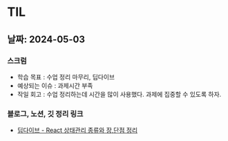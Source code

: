 # TIL

## 날짜: 2024-05-03

### 스크럼

- 학습 목표 : 수업 정리 마무리, 딥다이브
- 예상되는 이슈 : 과제시간 부족
- 작일 회고 : 수업 정리하는데 시간을 많이 사용했다. 과제에 집중할 수 있도록 하자.

### 블로그, 노션, 깃 정리 링크

- [딥다이브 - React 상태관리 종류와 장,단점 정리](https://www.notion.so/goorm/c631858392794ef6989308136278b132?pvs=4)

